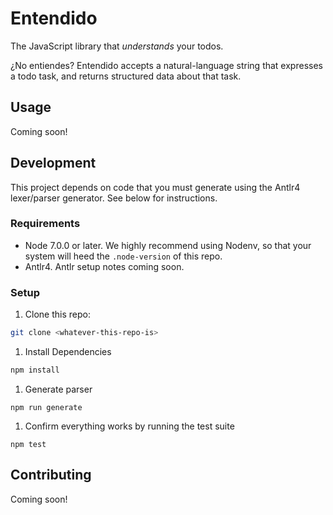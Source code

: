 # Entendido
The JavaScript library that _understands_ your todos.

¿No entiendes? Entendido accepts a natural-language string that expresses a todo task, and returns structured data about that task.

## Usage

Coming soon!


## Development
This project depends on code that you must generate using the Antlr4 lexer/parser generator. See below for instructions.

### Requirements
* Node 7.0.0 or later. We highly recommend using Nodenv, so that your system will heed the `.node-version` of this repo.
* Antlr4. Antlr setup notes coming soon.

### Setup

1. Clone this repo:
```sh
git clone <whatever-this-repo-is>
```

1. Install Dependencies
```sh
npm install
```

1. Generate parser
```
npm run generate
```

1. Confirm everything works by running the test suite
```
npm test
```


## Contributing

Coming soon!
